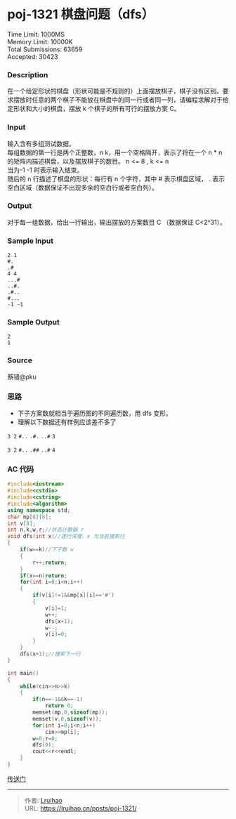 # poj-1321 棋盘问题（dfs）


Time Limit: 1000MS  
Memory Limit: 10000K  
Total Submissions: 63659  
Accepted: 30423

### Description

在一个给定形状的棋盘（形状可能是不规则的）上面摆放棋子，棋子没有区别。要求摆放时任意的两个棋子不能放在棋盘中的同一行或者同一列，请编程求解对于给定形状和大小的棋盘，摆放 k 个棋子的所有可行的摆放方案 C。

### Input

输入含有多组测试数据。  
每组数据的第一行是两个正整数，n k，用一个空格隔开，表示了将在一个 n \* n 的矩阵内描述棋盘，以及摆放棋子的数目。 n <= 8 , k <= n  
当为-1 -1 时表示输入结束。  
随后的 n 行描述了棋盘的形状：每行有 n 个字符，其中 # 表示棋盘区域， . 表示空白区域（数据保证不出现多余的空白行或者空白列）。

### Output

对于每一组数据，给出一行输出，输出摆放的方案数目 C （数据保证 C<2^31）。

### Sample Input

    2 1
    #.
    .#
    4 4
    ...#
    ..#.
    .#..
    #...
    -1 -1

### Sample Output

    2
    1

### Source

蔡错@pku

### 思路

- 下子方案数就相当于遍历图的不同遍历数，用 dfs 变形。
- 理解以下数据还有样例应该差不多了

`3 2`
`#..`
`.#.`
`..#`
`3`

`3 2`
`#..`
`.##`
`..#`
`4`

### AC 代码

```cpp
#include<iostream>
#include<cstdio>
#include<cstring>
#include<algorithm>
using namespace std;
char mp[8][8];
int v[8];
int n,k,w,r;//状态计数器 r
void dfs(int x)//逐行深搜，x 为当前搜索行
{
    if(w==k)//下子数 w
    {
        r++;return;
    }
    if(x==n)return;
    for(int i=0;i<n;i++)
    {
        if(v[i]!=1&&mp[x][i]=='#')
        {
            v[i]=1;
            w++;
            dfs(x+1);
            w--;
            v[i]=0;
        }
    }
    dfs(x+1);//搜索下一行
}

int main()
{
    while(cin>>n>>k)
    {
        if(n==-1&&k==-1)
            return 0;
        memset(mp,0,sizeof(mp));
        memset(v,0,sizeof(v));
        for(int i=0;i<n;i++)
            cin>>mp[i];
        w=0;r=0;
        dfs(0);
        cout<<r<<endl;
    }
}

```

[传送门](https://blog.csdn.net/hurmishine/article/details/49835913)


---

> 作者: [Lruihao](https://github.com/Lruihao)  
> URL: https://lruihao.cn/posts/poj-1321/  

